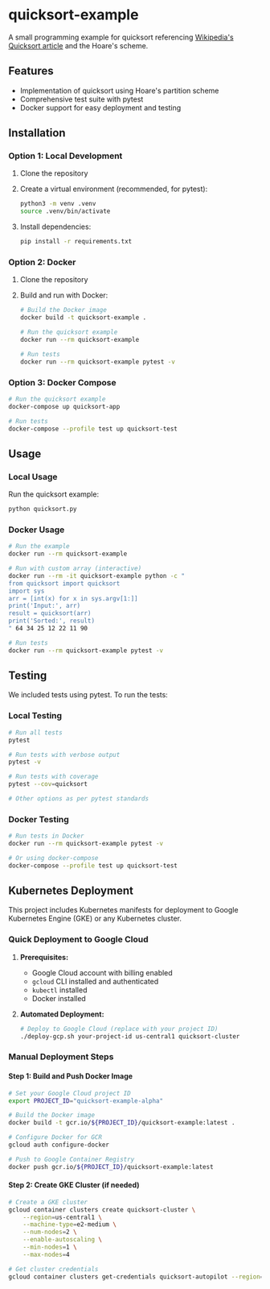 # quicksort-example

A small programming example for quicksort referencing [Wikipedia's Quicksort article](https://en.wikipedia.org/wiki/Quicksort) and the Hoare's scheme.

## Features

- Implementation of quicksort using Hoare's partition scheme
- Comprehensive test suite with pytest
- Docker support for easy deployment and testing

## Installation

### Option 1: Local Development

1. Clone the repository
2. Create a virtual environment (recommended, for pytest):

   ```bash
   python3 -m venv .venv
   source .venv/bin/activate 
   ```

3. Install dependencies:

   ```bash
   pip install -r requirements.txt
   ```

### Option 2: Docker

1. Clone the repository
2. Build and run with Docker:

   ```bash
   # Build the Docker image
   docker build -t quicksort-example .
   
   # Run the quicksort example
   docker run --rm quicksort-example
   
   # Run tests
   docker run --rm quicksort-example pytest -v
   ```

### Option 3: Docker Compose

   ```bash
   # Run the quicksort example
   docker-compose up quicksort-app
   
   # Run tests
   docker-compose --profile test up quicksort-test
   ```

## Usage

### Local Usage

Run the quicksort example:

```bash
python quicksort.py
```

### Docker Usage

```bash
# Run the example
docker run --rm quicksort-example

# Run with custom array (interactive)
docker run --rm -it quicksort-example python -c "
from quicksort import quicksort
import sys
arr = [int(x) for x in sys.argv[1:]]
print('Input:', arr)
result = quicksort(arr)
print('Sorted:', result)
" 64 34 25 12 22 11 90

# Run tests
docker run --rm quicksort-example pytest -v
```

## Testing

We included tests using pytest. To run the tests:

### Local Testing

```bash
# Run all tests
pytest

# Run tests with verbose output
pytest -v

# Run tests with coverage
pytest --cov=quicksort

# Other options as per pytest standards
```

### Docker Testing

```bash
# Run tests in Docker
docker run --rm quicksort-example pytest -v

# Or using docker-compose
docker-compose --profile test up quicksort-test
```

## Kubernetes Deployment

This project includes Kubernetes manifests for deployment to Google Kubernetes Engine (GKE) or any Kubernetes cluster.

### Quick Deployment to Google Cloud

1. **Prerequisites:**
   - Google Cloud account with billing enabled
   - `gcloud` CLI installed and authenticated
   - `kubectl` installed
   - Docker installed

2. **Automated Deployment:**

   ```bash   
   # Deploy to Google Cloud (replace with your project ID)
   ./deploy-gcp.sh your-project-id us-central1 quicksort-cluster
   ```

### Manual Deployment Steps

#### Step 1: Build and Push Docker Image

```bash
# Set your Google Cloud project ID
export PROJECT_ID="quicksort-example-alpha"

# Build the Docker image
docker build -t gcr.io/${PROJECT_ID}/quicksort-example:latest .

# Configure Docker for GCR
gcloud auth configure-docker

# Push to Google Container Registry
docker push gcr.io/${PROJECT_ID}/quicksort-example:latest
```

#### Step 2: Create GKE Cluster (if needed)

```bash
# Create a GKE cluster
gcloud container clusters create quicksort-cluster \
    --region=us-central1 \
    --machine-type=e2-medium \
    --num-nodes=2 \
    --enable-autoscaling \
    --min-nodes=1 \
    --max-nodes=4

# Get cluster credentials
gcloud container clusters get-credentials quicksort-autopilot --region=us-central1
```
